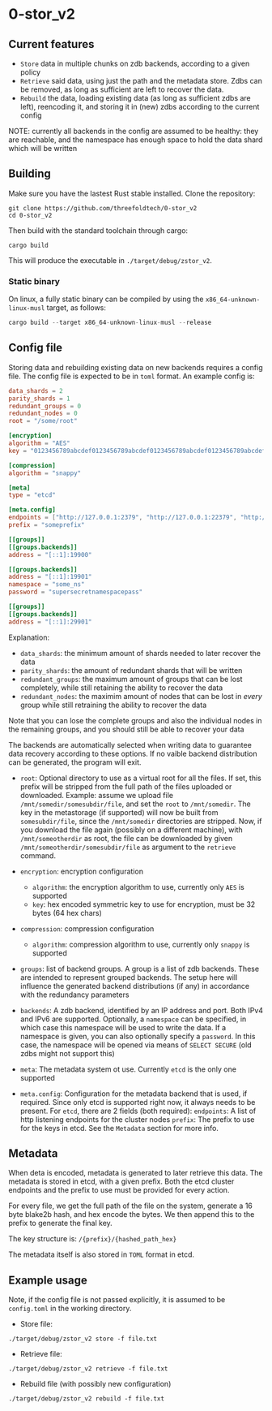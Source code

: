 # 0-stor_v2

## Current features

- `Store` data in multiple chunks on zdb backends, according to a given policy
- `Retrieve` said data, using just the path and the metadata store. Zdbs can be
removed, as long as sufficient are left to recover the data.
- `Rebuild` the data, loading existing data (as long as sufficient zdbs are left),
reencoding it, and storing it in (new) zdbs according to the current config

NOTE: currently all backends in the config are assumed to be healthy: they are
reachable, and the namespace has enough space to hold the data shard which will
be written

## Building

Make sure you have the lastest Rust stable installed. Clone the repository:

```shell
git clone https://github.com/threefoldtech/0-stor_v2
cd 0-stor_v2
```

Then build with the standard toolchain through cargo:

```shell
cargo build
```

This will produce the executable in `./target/debug/zstor_v2`.

### Static binary

On linux, a fully static binary can be compiled by using the `x86_64-unknown-linux-musl`
target, as follows:

```rust
cargo build --target x86_64-unknown-linux-musl --release
```

## Config file

Storing data and rebuilding existing data on new backends requires a config file.
The config file is expected to be in `toml` format. An example config is:

```toml
data_shards = 2
parity_shards = 1
redundant_groups = 0
redundant_nodes = 0
root = "/some/root"

[encryption]
algorithm = "AES"
key = "0123456789abcdef0123456789abcdef0123456789abcdef0123456789abcdef"

[compression]
algorithm = "snappy"

[meta]
type = "etcd"

[meta.config]
endpoints = ["http://127.0.0.1:2379", "http://127.0.0.1:22379", "http://127.0.0.1:32379"]
prefix = "someprefix"

[[groups]]
[[groups.backends]]
address = "[::1]:19900"

[[groups.backends]]
address = "[::1]:19901"
namespace = "some_ns"
password = "supersecretnamespacepass"

[[groups]]
[[groups.backends]]
address = "[::1]:29901"
```

Explanation:

- `data_shards`: the minimum amount of shards needed to later recover the data
- `parity_shards`: the amount of redundant shards that will be written
- `redundant_groups`: the maximum amount of groups that can be lost completely,
while still retaining the ability to recover the data
- `redundant_nodes`: the maximim amount of nodes that can be lost in _every_ group
while still retraining the ability to recover the data

Note that you can lose the complete groups and also the individual nodes in the
remaining groups, and you should still be able to recover your data

The backends are automatically selected when writing data to guarantee data recovery
according to these options. If no vaible backend distribution can be generated,
the program will exit.

- `root`: Optional directory to use as a virtual root for all the files. If set,
this prefix will be stripped from the full path of the files uploaded or downloaded.
Example: assume we upload file `/mnt/somedir/somesubdir/file`, and set the `root`
to `/mnt/somedir`. The key in the metastorage (if supported) will now be built
from `somesubdir/file`, since the `/mnt/somedir` directories are stripped. Now,
if you download the file again (possibly on a different machine), with `/mnt/someotherdir`
as root, the file can be downloaded by given `/mnt/someotherdir/somesubdir/file`
as argument to the `retrieve` command.

- `encryption`: encryption configuration
  - `algorithm`: the encryption algorithm to use, currently only `AES` is supported
  - `key`: hex encoded symmetric key to use for encryption, must be 32 bytes (64
  hex chars)

- `compression`: compression configuration
  - `algorithm`: compression algorithm to use, currently only `snappy` is supported

- `groups`: list of backend groups. A group is a list of zdb backends. These are
intended to represent grouped backends. The setup here will influence the generated
backend distributions (if any) in accordance with the redundancy parameters

- `backends`: A zdb backend, identified by an IP address and port. Both IPv4 and
IPv6 are supported. Optionally, a `namespace` can be specified, in which case this
namespace will be used to write the data. If a namespace is given, you can also
optionally specify a `password`. In this case, the namespace will be opened via
means of `SELECT SECURE` (old zdbs might not support this)

- `meta`: The metadata system ot use. Currently `etcd` is the only one supported

- `meta.config`: Configuration for the metadata backend that is used, if required.
Since only etcd is supported right now, it always needs to be present.
For `etcd`, there are 2 fields (both required):
`endpoints`: A list of http listening endpoints for the cluster nodes
`prefix`: The prefix to use for the keys in etcd. See the `Metadata` section for
more info.

## Metadata

When deta is encoded, metadata is generated to later retrieve this data. The metadata
is stored in etcd, with a given prefix. Both the etcd cluster endpoints and the
prefix to use must be provided for every action.

For every file, we get the full path of the file on the system, generate a 16 byte
blake2b hash, and hex encode the bytes. We then append this to the prefix to
generate the final key.

The key structure is: `/{prefix}/{hashed_path_hex}`

The metadata itself is also stored in `TOML` format in etcd.

## Example usage

Note, if the config file is not passed explicitly, it is assumed to be `config.toml`
in the working directory.

- Store file:

`./target/debug/zstor_v2 store -f file.txt`

- Retrieve file:

`./target/debug/zstor_v2 retrieve -f file.txt`

- Rebuild file (with possibly new configuration)

`./target/debug/zstor_v2 rebuild -f file.txt`

